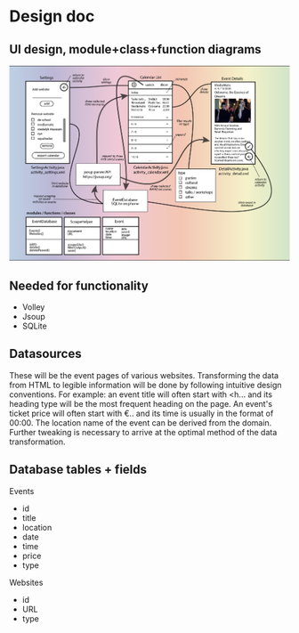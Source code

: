 # Design doc
## UI design, module+class+function diagrams
![](/doc/UIdesign.png)

## Needed for functionality
- Volley 
- Jsoup
- SQLite

## Datasources
These will be the event pages of various websites.
Transforming the data from HTML to legible information will be done by following intuitive design conventions.
For example: an event title will often start with <h... and its heading type will be the most frequent heading on the page. An event's ticket price will often start with €.. and its time is usually in the format of 00:00. The location name of the event can be derived from the domain. Further tweaking is necessary to arrive at the optimal method of the data transformation.

## Database tables + fields
Events
- id
- title
- location
- date
- time
- price
- type

Websites
- id
- URL
- type

